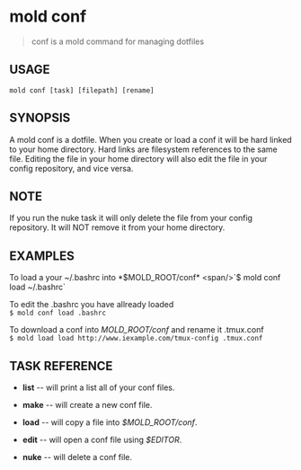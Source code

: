 mold conf  
====

> conf is a mold command for managing dotfiles  

## USAGE  
`mold conf [task] [filepath] [rename]`  

## SYNOPSIS  
A mold conf is a dotfile. When you create or load a conf it
will be hard linked to your home directory. Hard links are
filesystem references to the same file. Editing the file in
your home directory will also edit the file in your config
repository, and vice versa.  

## NOTE  
If you run the nuke task it will only delete the file from
your config repository. It will NOT remove it from your
home directory.  

## EXAMPLES  
To load a your ~/.bashrc into *$MOLD_ROOT/conf*  
<span/>`$ mold conf load ~/.bashrc`    

To edit the .bashrc you have allready loaded  
<span/>`$ mold conf load .bashrc`  

To download a conf into *MOLD_ROOT/conf* and rename it .tmux.conf  
<span/>`$ mold load load http://www.iexample.com/tmux-config .tmux.conf`  

## TASK REFERENCE
* **list** -- will print a list all of your conf files.  

* **make** -- will create a new conf file.

* **load** -- will copy a file into *$MOLD_ROOT/conf*.

* **edit** -- will open a conf file using *$EDITOR*.  

* **nuke** -- will delete a conf file.
